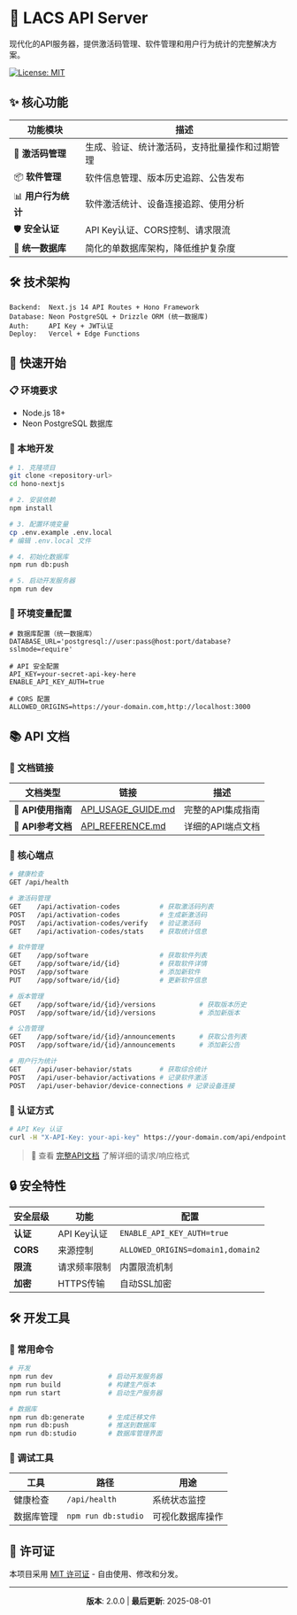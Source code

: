# 🚀 LACS API Server

现代化的API服务器，提供激活码管理、软件管理和用户行为统计的完整解决方案。

[![License: MIT](https://img.shields.io/badge/License-MIT-yellow.svg)](https://opensource.org/licenses/MIT)

## ✨ 核心功能

| 功能模块 | 描述 |
|---------|------|
| 🔑 **激活码管理** | 生成、验证、统计激活码，支持批量操作和过期管理 |
| 📦 **软件管理** | 软件信息管理、版本历史追踪、公告发布 |
| 📊 **用户行为统计** | 软件激活统计、设备连接追踪、使用分析 |
| 🛡️ **安全认证** | API Key认证、CORS控制、请求限流 |
| 💾 **统一数据库** | 简化的单数据库架构，降低维护复杂度 |

## 🛠️ 技术架构

```
Backend:  Next.js 14 API Routes + Hono Framework
Database: Neon PostgreSQL + Drizzle ORM (统一数据库)
Auth:     API Key + JWT认证
Deploy:   Vercel + Edge Functions
```

## 🚀 快速开始

### 📋 环境要求

- Node.js 18+
- Neon PostgreSQL 数据库

### 🔧 本地开发

```bash
# 1. 克隆项目
git clone <repository-url>
cd hono-nextjs

# 2. 安装依赖
npm install

# 3. 配置环境变量
cp .env.example .env.local
# 编辑 .env.local 文件

# 4. 初始化数据库
npm run db:push

# 5. 启动开发服务器
npm run dev
```

### 🔐 环境变量配置

```env
# 数据库配置（统一数据库）
DATABASE_URL='postgresql://user:pass@host:port/database?sslmode=require'

# API 安全配置
API_KEY=your-secret-api-key-here
ENABLE_API_KEY_AUTH=true

# CORS 配置
ALLOWED_ORIGINS=https://your-domain.com,http://localhost:3000
```

## 📚 API 文档

### 🔗 文档链接

| 文档类型 | 链接 | 描述 |
|---------|------|------|
| 🚀 **API使用指南** | [API_USAGE_GUIDE.md](./docs/API_USAGE_GUIDE.md) | 完整的API集成指南 |
| 📖 **API参考文档** | [API_REFERENCE.md](./docs/API_REFERENCE.md) | 详细的API端点文档 |

### 🚀 核心端点

```bash
# 健康检查
GET /api/health

# 激活码管理
GET    /api/activation-codes          # 获取激活码列表
POST   /api/activation-codes          # 生成新激活码
POST   /api/activation-codes/verify   # 验证激活码
GET    /api/activation-codes/stats    # 获取统计信息

# 软件管理
GET    /app/software                  # 获取软件列表
GET    /app/software/id/{id}          # 获取软件详情
POST   /app/software                  # 添加新软件
PUT    /app/software/id/{id}          # 更新软件信息

# 版本管理
GET    /app/software/id/{id}/versions           # 获取版本历史
POST   /app/software/id/{id}/versions           # 添加新版本

# 公告管理
GET    /app/software/id/{id}/announcements      # 获取公告列表
POST   /app/software/id/{id}/announcements      # 添加新公告

# 用户行为统计
GET    /api/user-behavior/stats       # 获取综合统计
POST   /api/user-behavior/activations # 记录软件激活
POST   /api/user-behavior/device-connections # 记录设备连接
```

### 🔐 认证方式

```bash
# API Key 认证
curl -H "X-API-Key: your-api-key" https://your-domain.com/api/endpoint
```

> 📖 查看 [完整API文档](./docs/API_REFERENCE.md) 了解详细的请求/响应格式

## 🔒 安全特性

| 安全层级 | 功能 | 配置 |
|---------|------|------|
| **认证** | API Key认证 | `ENABLE_API_KEY_AUTH=true` |
| **CORS** | 来源控制 | `ALLOWED_ORIGINS=domain1,domain2` |
| **限流** | 请求频率限制 | 内置限流机制 |
| **加密** | HTTPS传输 | 自动SSL加密 |

## 🛠️ 开发工具

### 📝 常用命令

```bash
# 开发
npm run dev              # 启动开发服务器
npm run build            # 构建生产版本
npm run start            # 启动生产服务器

# 数据库
npm run db:generate      # 生成迁移文件
npm run db:push          # 推送到数据库
npm run db:studio        # 数据库管理界面
```

### 🧪 调试工具

| 工具 | 路径 | 用途 |
|------|------|------|
| 健康检查 | `/api/health` | 系统状态监控 |
| 数据库管理 | `npm run db:studio` | 可视化数据库操作 |

## 📄 许可证

本项目采用 [MIT 许可证](LICENSE) - 自由使用、修改和分发。

---

<div align="center">

**版本**: 2.0.0 | **最后更新**: 2025-08-01

</div>
